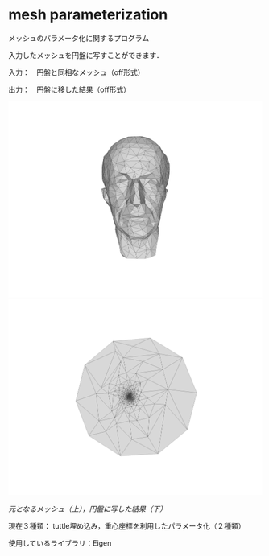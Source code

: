 # mesh parameterization
メッシュのパラメータ化に関するプログラム

入力したメッシュを円盤に写すことができます．

入力：　円盤と同相なメッシュ（off形式）

出力：　円盤に移した結果（off形式）

<p>
  <img src="image/model001.png" width="600" />
  <img src="image/tuttel00.png" width="600">

  <em>元となるメッシュ（上），円盤に写した結果（下）</em> 
</p>

現在３種類：
tuttle埋め込み，重心座標を利用したパラメータ化（２種類）

使用しているライブラリ：Eigen
